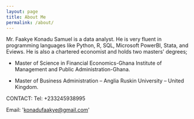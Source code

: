```yaml
---
layout: page
title: About Me
permalink: /about/
---
```


Mr. Faakye Konadu Samuel is a data analyst. He is very fluent in programming languages like Python, R, SQL, Microsoft PowerBI, Stata, and Eviews. He is also a chartered economist and holds two masters' degrees;

* Master of Science in Financial Economics-Ghana Institute of Management and Public Administration-Ghana.

* Master of Business Administration – Anglia Ruskin University – United Kingdom.

CONTACT:
Tel: +233245938995

Email: 'konadufaakye@gmail.com'


